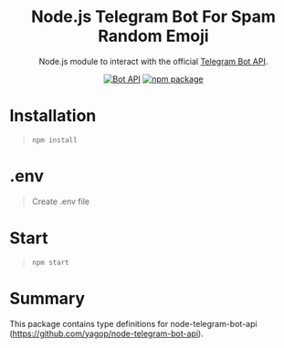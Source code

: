 <h1 align="center">Node.js Telegram Bot For Spam Random Emoji</h1>

<div align="center">

Node.js module to interact with the official [Telegram Bot API](https://core.telegram.org/bots/api).


[![Bot API](https://img.shields.io/badge/Bot%20API-v.5.5-00aced.svg?style=flat-square&logo=telegram)](https://core.telegram.org/bots/api)
[![npm package](https://img.shields.io/npm/v/node-telegram-bot-api?logo=npm&style=flat-square)](https://www.npmjs.org/package/node-telegram-bot-api)

</div>

# Installation
> `npm install`

# .env
> Create .env file

# Start
> `npm start`

# Summary
This package contains type definitions for node-telegram-bot-api (https://github.com/yagop/node-telegram-bot-api).
